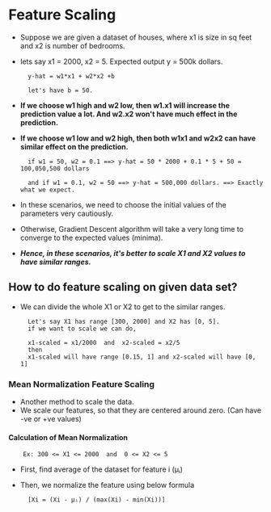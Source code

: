 # Feature Scaling

- Suppose we are given a dataset of houses, where x1 is size in sq feet and x2 is number of bedrooms.
- lets say x1 = 2000, x2 = 5. Expected output y = 500k dollars.

        y-hat = w1*x1 + w2*x2 +b

        let's have b = 50.

- <strong>If we choose w1 high and w2 low, then w1.x1 will increase the prediction value a lot. And w2.x2 won't have much effect in the prediction.
- If we choose w1 low and w2 high, then both w1x1 and w2x2 can have similar effect on the prediction.</strong>

        if w1 = 50, w2 = 0.1 ==> y-hat = 50 * 2000 + 0.1 * 5 + 50 = 100,050,500 dollars

        and if w1 = 0.1, w2 = 50 ==> y-hat = 500,000 dollars. ==> Exactly what we expect.


- In these scenarios, we need to choose the initial values of the parameters very cautiously.
- Otherwise, Gradient Descent algorithm will take a very long time to converge to the expected values (minima).

- ***Hence, in these scenarios, it's better to scale X1 and X2 values to have similar ranges.***

## How to do feature scaling on given data set?

- We can divide the whole X1 or X2 to get to the similar ranges.

        Let's say X1 has range [300, 2000] and X2 has [0, 5].
        if we want to scale we can do,

        x1-scaled = x1/2000  and  x2-scaled = x2/5
        then 
        x1-scaled will have range [0.15, 1] and x2-scaled will have [0, 1]



### Mean Normalization Feature Scaling

- Another method to scale the data.
- We scale our features, so that they are centered around zero. (Can have -ve or +ve values)

#### Calculation of Mean Normalization

        Ex: 300 <= X1 <= 2000  and  0 <= X2 <= 5

- First, find average of the dataset for feature i (µᵢ)

- Then, we normalize the feature using below formula

        [Xi = (Xi - µᵢ) / (max(Xi) - min(Xi))]